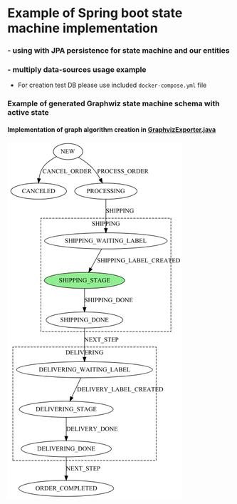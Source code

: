 # Example of Spring boot state machine implementation
### - using with JPA persistence for state machine and our entities
### - multiply data-sources usage example

- For creation test DB please use included ``docker-compose.yml`` file

### Example of generated Graphwiz state machine schema with active state
#### Implementation of graph algorithm creation in [GraphvizExporter.java](src%2Fmain%2Fjava%2Fcom%2Faudax%2Fstate%2Fmachine%2Fgraphviz%2FGraphvizExporter.java)
![graphviz.png](src%2Fmain%2Fresources%2Fgraphviz.png)